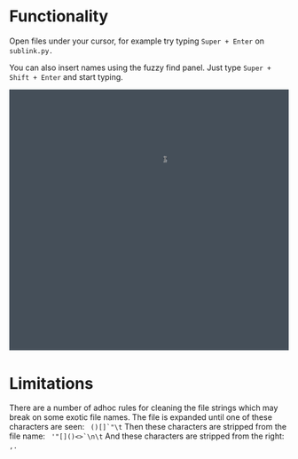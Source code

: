 # Functionality

Open files under your cursor, for example try typing `Super + Enter` on `sublink.py.`

You can also insert names using the fuzzy find panel. Just type `Super + Shift + Enter` and start typing.

![Example usage](./example.gif)

# Limitations

There are a number of adhoc rules for cleaning the file strings which may break on some exotic file names.
The file is expanded until one of these characters are seen: ``` ()[]`"\t```
Then these characters are stripped from the file name: ``` '"[]()<>`\n\t```
And these characters are stripped from the right: ```,.```
